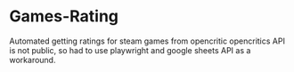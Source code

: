 # Games-Rating
Automated getting ratings for steam games from opencritic
opencritics API is not public, so had to use playwright and google sheets API as a workaround.
